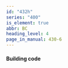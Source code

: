 ```yaml
---
id: "432h"
series: "400"
is_element: true
abbr: BC
heading_level: 4
page_in_manual: 430-6
---
```


#### Building code